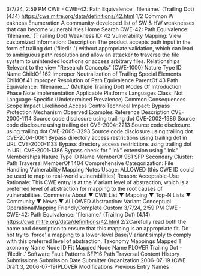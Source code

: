 3/7/24, 2:59 PM CWE - CWE-42: Path Equivalence: 'ﬁlename.' (Trailing Dot) (4.14)
https://cwe.mitre.org/data/deﬁnitions/42.html 1/2
Common W eakness Enumeration
A community-developed list of SW & HW weaknesses that can become
vulnerabilities
Home Search
CWE-42: Path Equivalence: 'filename.' (T railing Dot)
Weakness ID: 42
Vulnerability Mapping: 
View customized information:
 Description
The product accepts path input in the form of trailing dot ('filedir .') without appropriate validation, which can lead to ambiguous path
resolution and allow an attacker to traverse the file system to unintended locations or access arbitrary files.
 Relationships
 Relevant to the view "Research Concepts" (CWE-1000)
Nature Type ID Name
ChildOf 162 Improper Neutralization of Trailing Special Elements
ChildOf 41 Improper Resolution of Path Equivalence
ParentOf 43 Path Equivalence: 'filename....' (Multiple Trailing Dot)
 Modes Of Introduction
Phase Note
Implementation
 Applicable Platforms
Languages
Class: Not Language-Specific (Undetermined Prevalence)
 Common Consequences
Scope Impact Likelihood
Access ControlTechnical Impact: Bypass Protection Mechanism
 Observed Examples
Reference Description
CVE-2000-1114 Source code disclosure using trailing dot
CVE-2002-1986 Source code disclosure using trailing dot
CVE-2004-2213 Source code disclosure using trailing dot
CVE-2005-3293 Source code disclosure using trailing dot
CVE-2004-0061 Bypass directory access restrictions using trailing dot in URL
CVE-2000-1133 Bypass directory access restrictions using trailing dot in URL
CVE-2001-1386 Bypass check for ".lnk" extension using ".lnk."
 Memberships
Nature Type ID Name
MemberOf 981 SFP Secondary Cluster: Path Traversal
MemberOf 1404 Comprehensive Categorization: File Handling
 Vulnerability Mapping Notes
Usage: ALLOWED (this CWE ID could be used to map to real-world vulnerabilities)
Reason: Acceptable-Use
Rationale:
This CWE entry is at the V ariant level of abstraction, which is a preferred level of abstraction for mapping to the root causes of
vulnerabilities.
Comments:About ▼ CWE List ▼ Mapping ▼ Top-N Lists ▼ Community ▼ News ▼
ALLOWED
Abstraction: Variant
Conceptual OperationalMapping
FriendlyComplete Custom
3/7/24, 2:59 PM CWE - CWE-42: Path Equivalence: 'ﬁlename.' (Trailing Dot) (4.14)
https://cwe.mitre.org/data/deﬁnitions/42.html 2/2Carefully read both the name and description to ensure that this mapping is an appropriate fit. Do not try to 'force' a mapping to a
lower-level Base/V ariant simply to comply with this preferred level of abstraction.
 Taxonomy Mappings
Mapped T axonomy Name Node ID Fit Mapped Node Name
PLOVER Trailing Dot - 'filedir .'
Software Fault Patterns SFP16 Path Traversal
 Content History
 Submissions
Submission Date Submitter Organization
2006-07-19
(CWE Draft 3, 2006-07-19)PLOVER
 Modifications
 Previous Entry Names
